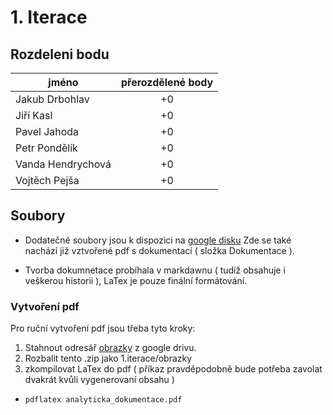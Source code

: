 # 1. Iterace

## Rozdeleni bodu

| jméno              | přerozdělené body |
| ----------------   |:-------------:    |
|  Jakub Drbohlav    |         +0        |
|  Jiří Kasl         |         +0        |
|  Pavel Jahoda      |         +0        |
|  Petr Pondělík     |         +0        |
|  Vanda Hendrychová |         +0        |
|  Vojtěch Pejša     |         +0        |

## Soubory
- Dodatečné soubory jsou k dispozici na [google disku](https://drive.google.com/drive/u/1/folders/1qCQDIhJG-wts_MB1C-xEC4TojV-LuYBh)
Zde se také nachází již vztvořené pdf s dokumentací ( složka Dokumentace ).

- Tvorba dokumnetace probíhala v markdawnu ( tudíž obsahuje i veškerou historii ), LaTex je pouze finální formátování.

### Vytvoření pdf
Pro ruční vytvoření pdf jsou třeba tyto kroky:

1. Stahnout odresář [obrazky](https://drive.google.com/drive/u/1/folders/1qCQDIhJG-wts_MB1C-xEC4TojV-LuYBh) z google drivu.
2. Rozbalit tento .zip jako 1.iterace/obrazky
3. zkompilovat LaTex do pdf ( příkaz pravděpodobně bude potřeba zavolat dvakrát kvůli vygenerovaní obsahu )

 - ```pdflatex analyticka_dokumentace.pdf```
